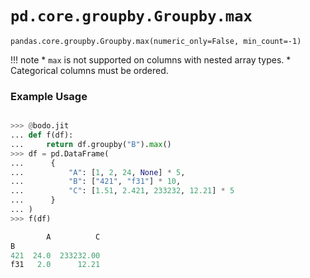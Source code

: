 # `pd.core.groupby.Groupby.max`

`pandas.core.groupby.Groupby.max(numeric_only=False, min_count=-1)`

!!! note
\* `max` is not supported on columns with nested array types.
\* Categorical columns must be ordered.

### Example Usage

```py

>>> @bodo.jit
... def f(df):
...     return df.groupby("B").max()
>>> df = pd.DataFrame(
...      {
...          "A": [1, 2, 24, None] * 5,
...          "B": ["421", "f31"] * 10,
...          "C": [1.51, 2.421, 233232, 12.21] * 5
...      }
... )
>>> f(df)

        A          C
B
421  24.0  233232.00
f31   2.0      12.21
```
